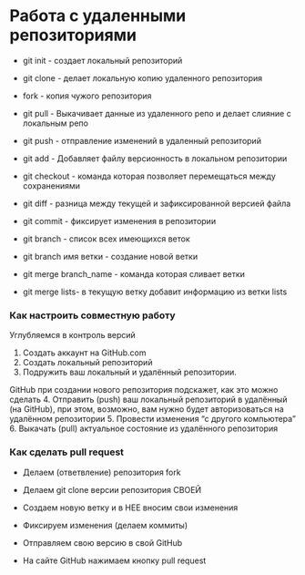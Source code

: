 # Работа с удаленными репозиториями 


* git init -
создает локальный
репозиторий

* git  clone - делает локальную
копию удаленного репозитория

* fork - копия чужого репозитория

* git pull - Выкачивает данные из удаленного репо и делает слияние с локальным репо

* git push - отправление изменений в удаленный репозиторий

* git add - Добавляет файлу версионность в локальном репозитории

* git checkout - команда которая позволяет перемещаться
между сохранениями

* git diff - разница 
между текущей и зафиксированной версией файла

* git commit - фиксирует
изменения в репозитории

* git branch - список всех имеющихся веток

* git branch имя ветки - создание новой ветки

* git merge branch_name - команда которая сливает ветки

* git merge lists- в текущую ветку добавит информацию из ветки lists

### Как настроить совместную работу
Углубляемся в контроль версий
1. Создать аккаунт на GitHub.com
2. Создать локальный репозиторий
3. Подружить ваш локальный и удалённый репозитории. 

 GitHub при создании нового репозитория подскажет, как это можно сделать
4. Отправить (push) ваш локальный репозиторий в удалённый (на GitHub), при этом, возможно, 
вам нужно будет авторизоваться на удалённом репозитории
5. Провести изменения “с другого компьютера”
6. Выкачать (pull) актуальное состояние из удалённого репозитория

### Как сделать pull request
* Делаем   (ответвление) репозитория fork

* Делаем git clone   версии репозитория СВОЕЙ

* Создаем новую ветку и в НЕЕ вносим свои изменения
* Фиксируем изменения (делаем коммиты)
* Отправляем свою версию в свой GitHub
* На сайте GitHub нажимаем кнопку pull request




